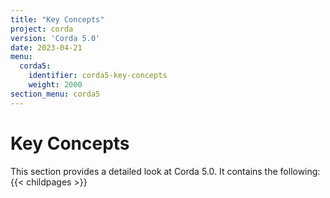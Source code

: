 ```yaml
---
title: "Key Concepts"
project: corda
version: 'Corda 5.0'
date: 2023-04-21
menu:
  corda5:
    identifier: corda5-key-concepts
    weight: 2000
section_menu: corda5
---
```

# Key Concepts
This section provides a detailed look at Corda 5.0. It contains the following:
{{< childpages >}}
